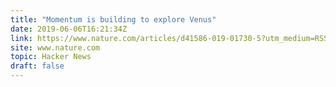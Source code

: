 ```yaml
---
title: "Momentum is building to explore Venus"
date: 2019-06-06T16:21:34Z
link: https://www.nature.com/articles/d41586-019-01730-5?utm_medium=RSS&utm_source=hune
site: www.nature.com
topic: Hacker News
draft: false
---
```

